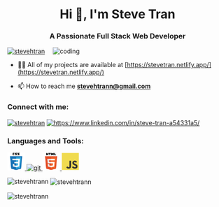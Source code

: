<h1 align="center">Hi 👋, I'm Steve Tran</h1>
<h3 align="center">A Passionate Full Stack Web Developer</h3>
<img align="right" alt="coding" width="400" src="https://c.tenor.com/NOYF3f82b_gAAAAC/programmer.gif"

<p align="left"> <a href="https://twitter.com/stevehtran" target="blank"><img src="https://img.shields.io/twitter/follow/stevehtran?logo=twitter&style=for-the-badge" alt="stevehtran" /></a> </p>

- 👨‍💻 All of my projects are available at [https://stevetran.netlify.app/](https://stevetran.netlify.app/)

- 📫 How to reach me **stevehtrann@gmail.com**

<h3 align="left">Connect with me:</h3>
<p align="left">
<a href="https://twitter.com/stevehtran" target="blank"><img align="center" src="https://raw.githubusercontent.com/rahuldkjain/github-profile-readme-generator/master/src/images/icons/Social/twitter.svg" alt="stevehtran" height="30" width="40" /></a>
<a href="https://linkedin.com/in/https://www.linkedin.com/in/steve-tran-a54331a5/" target="blank"><img align="center" src="https://raw.githubusercontent.com/rahuldkjain/github-profile-readme-generator/master/src/images/icons/Social/linked-in-alt.svg" alt="https://www.linkedin.com/in/steve-tran-a54331a5/" height="30" width="40" /></a>
</p>

<h3 align="left">Languages and Tools:</h3>
<p align="left"> <a href="https://www.w3schools.com/css/" target="_blank" rel="noreferrer"> <img src="https://raw.githubusercontent.com/devicons/devicon/master/icons/css3/css3-original-wordmark.svg" alt="css3" width="40" height="40"/> </a> <a href="https://git-scm.com/" target="_blank" rel="noreferrer"> <img src="https://www.vectorlogo.zone/logos/git-scm/git-scm-icon.svg" alt="git" width="40" height="40"/> </a> <a href="https://www.w3.org/html/" target="_blank" rel="noreferrer"> <img src="https://raw.githubusercontent.com/devicons/devicon/master/icons/html5/html5-original-wordmark.svg" alt="html5" width="40" height="40"/> </a> <a href="https://developer.mozilla.org/en-US/docs/Web/JavaScript" target="_blank" rel="noreferrer"> <img src="https://raw.githubusercontent.com/devicons/devicon/master/icons/javascript/javascript-original.svg" alt="javascript" width="40" height="40"/> </a> </p>

<p><img align="left" src="https://github-readme-stats.vercel.app/api/top-langs?username=stevehtrann&show_icons=true&locale=en&layout=compact" alt="stevehtrann" /></p>

<p>&nbsp;<img align="center" src="https://github-readme-stats.vercel.app/api?username=stevehtrann&show_icons=true&locale=en" alt="stevehtrann" /></p>

<p><img align="center" src="https://github-readme-streak-stats.herokuapp.com/?user=stevehtrann&" alt="stevehtrann" /></p>
